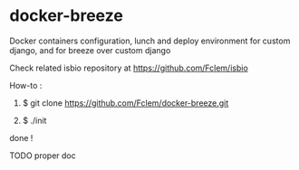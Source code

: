 # docker-breeze
Docker containers configuration, lunch and deploy environment for custom django, and for breeze over custom django

Check related isbio repository at https://github.com/Fclem/isbio

How-to :

1) $ git clone https://github.com/Fclem/docker-breeze.git

2) $ ./init

done !

TODO proper doc
